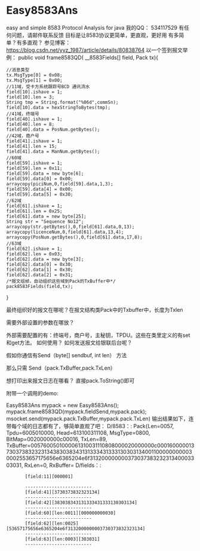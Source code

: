 # Easy8583Ans
easy and simple 8583 Protocol Analysis  for java
我的QQ： 534117529
有任何问题，请邮件联系反馈
目标是让8583协议更简单，更直观，更好用
有多简单？有多直观？
参见博客：https://blog.csdn.net/yyz_1987/article/details/80838764
以一个签到报文举例：
public void frame8583QD( __8583Fields[] field, Pack tx){

    //消息类型
    tx.MsgType[0] = 0x08;
    tx.MsgType[1] = 0x00;
    //11域，受卡方系统跟踪号BCD 通讯流水
    field[10].ishave = 1;
    field[10].len = 3;
    String tmp = String.format("%06d",commSn);
    field[10].data = hexStringToBytes(tmp);
    //41域，终端号
    field[40].ishave = 1;
    field[40].len = 8;
    field[40].data = PosNum.getBytes();
    //42域，商户号
    field[41].ishave = 1;
    field[41].len = 15;
    field[41].data = ManNum.getBytes();
    //60域
    field[59].ishave = 1;
    field[59].len = 0x11;
    field[59].data = new byte[6];
    field[59].data[0] = 0x00;
    arraycopy(piciNum,0,field[59].data,1,3);
    field[59].data[4] = 0x00;
    field[59].data[5] = 0x30;
    //62域
    field[61].ishave = 1;
    field[61].len = 0x25;
    field[61].data = new byte[25];
    String str = "Sequence No12";
    arraycopy(str.getBytes(),0,field[61].data,0,13);
    arraycopy(licenceNum,0,field[61].data,13,4);
    arraycopy(PosNum.getBytes(),0,field[61].data,17,8);
    //63域
    field[62].ishave = 1;
    field[62].len = 0x03;
    field[62].data = new byte[3];
    field[62].data[0] = 0x30;
    field[62].data[1] = 0x30;
    field[62].data[2] = 0x31;
    /*报文组帧，自动组织这些域到Pack的TxBuffer中*/
    pack8583Fields(field,tx);
}

最终组织好的报文在哪呢？在报文结构类Pack中的Txbuffer中，长度为Txlen

需要外部设置的参数在哪放？

外部需要配置的有：终端号，商户号，主秘钥，TPDU。这些在类里定义的有set和get方法。
如何使用？
如何发送报文给银联后台呢？

假如你通信有Send（byte[] sendbuf, int len） 方法

那么只需 Send（pack.TxBuffer,pack.TxLen）

想打印出来报文日志在哪看？ 直接pack.ToString()即可

附带一个调用的demo:

Easy8583Ans mypack = new Easy8583Ans();
mypack.frame8583QD(mypack.fieldSend,mypack.pack);
msocket.send(mypack.pack.TxBuffer,mypack.pack.TxLen)
输出结果如下，连带每个域的日志都有了，够简单直观了吧：
D/8583：: Pack{Len=0057, Tpdu=6005010000, Head=613100311108, MsgType=0800, BitMap=0020000000c00016, TxLen=89, TxBuffer=0057600501000061310031110808000020000000c0001600000137303738323231343830383431313334313331303031340011000000000030002553657175656e6365204e6f31320000000037303738323231340003303031, RxLen=0, RxBuffer=
D/fields：:

           [field:11][000001]

           -------------------------
           [field:41][3730373832323134]
           -------------------------
           [field:42][383038343131333431333130303134]
           -------------------------
           [field:60][len:0011][000000000030]
           -------------------------
           [field:62][len:0025][53657175656e6365204e6f3132000000003730373832323134]
           -------------------------
           [field:63][len:0003][303031]
           -------------------------
